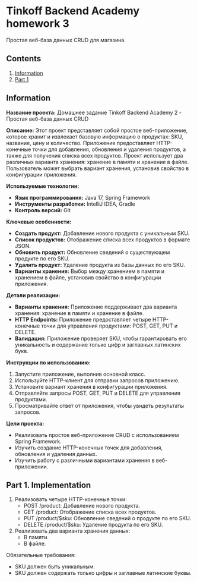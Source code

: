 # Tinkoff Backend Academy homework 3

Простая веб-база данных CRUD для магазина.

## Contents

1. [Information](#information)
2. [Part 1](#part-1-implementation)

## Information

**Название проекта:** Домашнее задание Tinkoff Backend Academy 2 - Простая веб-база данных CRUD

**Описание:**
Этот проект представляет собой простое веб-приложение, которое хранит и извлекает базовую информацию о продуктах: SKU, название, цену и количество. Приложение предоставляет HTTP-конечные точки для добавления, обновления и удаления продуктов, а также для получения списка всех продуктов. Проект использует два различных варианта хранения: хранение в памяти и хранение в файле. Пользователь может выбрать вариант хранения, установив свойство в конфигурации приложения.

**Используемые технологии:**

- **Язык программирования:** Java 17, Spring Framework
- **Инструменты разработки:** IntelliJ IDEA, Gradle
- **Контроль версий:** Git

**Ключевые особенности:**

- **Создать продукт:** Добавление нового продукта с уникальным SKU.
- **Список продуктов:** Отображение списка всех продуктов в формате JSON.
- **Обновить продукт:** Обновление сведений о существующем продукте по его SKU.
- **Удалить продукт:** Удаление продукта из базы данных по его SKU.
- **Варианты хранения:** Выбор между хранением в памяти и хранением в файле, установив свойство в конфигурации приложения.

**Детали реализации:**

- **Варианты хранения:** Приложение поддерживает два варианта хранения: хранение в памяти и хранение в файле.
- **HTTP Endpoints:** Приложение предоставляет четыре HTTP-конечные точки для управления продуктами: POST, GET, PUT и DELETE.
- **Валидация:** Приложение проверяет SKU, чтобы гарантировать его уникальность и содержание только цифр и заглавных латинских букв.

**Инструкции по использованию:**

1. Запустите приложение, выполнив основной класс.
2. Используйте HTTP-клиент для отправки запросов приложению.
3. Установите вариант хранения в конфигурации приложения.
4. Отправляйте запросы POST, GET, PUT и DELETE для управления продуктами.
5. Просматривайте ответ от приложения, чтобы увидеть результаты запросов.

**Цели проекта:**

- Реализовать простое веб-приложение CRUD с использованием Spring Framework.
- Изучить создание HTTP-конечных точек для добавления, обновления и удаления данных.
- Изучить работу с различными вариантами хранения в веб-приложении.

## Part 1. Implementation

1. Реализовать четыре HTTP-конечные точки:
   - POST /product: Добавление нового продукта.
   - GET /product: Отображение списка всех продуктов.
   - PUT /product/$sku: Обновление сведений о продукте по его SKU.
   - DELETE /product/$sku: Удаление продукта по его SKU.
2. Реализовать два варианта хранения данных:
   - В памяти.
   - В файле.

Обязательные требования:

- SKU должен быть уникальным.
- SKU должен содержать только цифры и заглавные латинские буквы.